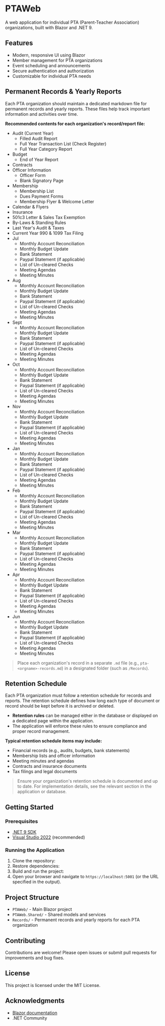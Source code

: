 # PTAWeb

A web application for individual PTA (Parent-Teacher Association) organizations, built with Blazor and .NET 9.

## Features

- Modern, responsive UI using Blazor
- Member management for PTA organizations
- Event scheduling and announcements
- Secure authentication and authorization
- Customizable for individual PTA needs

## Permanent Records & Yearly Reports

Each PTA organization should maintain a dedicated markdown file for permanent records and yearly reports. These files help track important information and activities over time.

**Recommended contents for each organization's record/report file:**
- Audit (Current Year)
  - Filled Audit Report
  - Full Year Transaction List (Check Register)
  - Full Year Category Report
- Budget 
  - End of Year Report
- Contracts
- Officer Information
  - Officer Form
  - Blank Signatory Page
- Membership
  - Membership List
  - Dues Payment Forms
  - Membership Flyer & Welcome Letter
- Calendar & Flyers
- Insurance
- 501c3 Letter & Sales Tax Exemption
- By-Laws & Standing Rules
- Last Year's Audit & Taxes
- Current Year 990 & 1099 Tax Filing
- Jul
  - Monthly Account Reconciliation
  - Monthly Budget Update
  - Bank Statement
  - Paypal Statement (if applicable)
  - List of Un-cleared Checks
  - Meeting Agendas
  - Meeting Minutes
- Aug
  - Monthly Account Reconciliation
  - Monthly Budget Update
  - Bank Statement
  - Paypal Statement (if applicable)
  - List of Un-cleared Checks
  - Meeting Agendas
  - Meeting Minutes
- Sept
  - Monthly Account Reconciliation
  - Monthly Budget Update
  - Bank Statement
  - Paypal Statement (if applicable)
  - List of Un-cleared Checks
  - Meeting Agendas
  - Meeting Minutes
- Oct
  - Monthly Account Reconciliation
  - Monthly Budget Update
  - Bank Statement
  - Paypal Statement (if applicable)
  - List of Un-cleared Checks
  - Meeting Agendas
  - Meeting Minutes
- Nov
  - Monthly Account Reconciliation
  - Monthly Budget Update
  - Bank Statement
  - Paypal Statement (if applicable)
  - List of Un-cleared Checks
  - Meeting Agendas
  - Meeting Minutes
- Jan
  - Monthly Account Reconciliation
  - Monthly Budget Update
  - Bank Statement
  - Paypal Statement (if applicable)
  - List of Un-cleared Checks
  - Meeting Agendas
  - Meeting Minutes
- Feb
  - Monthly Account Reconciliation
  - Monthly Budget Update
  - Bank Statement
  - Paypal Statement (if applicable)
  - List of Un-cleared Checks
  - Meeting Agendas
  - Meeting Minutes
- Mar
  - Monthly Account Reconciliation
  - Monthly Budget Update
  - Bank Statement
  - Paypal Statement (if applicable)
  - List of Un-cleared Checks
  - Meeting Agendas
  - Meeting Minutes
- Apr
  - Monthly Account Reconciliation
  - Monthly Budget Update
  - Bank Statement
  - Paypal Statement (if applicable)
  - List of Un-cleared Checks
  - Meeting Agendas
  - Meeting Minutes
- Jun
  - Monthly Account Reconciliation
  - Monthly Budget Update
  - Bank Statement
  - Paypal Statement (if applicable)
  - List of Un-cleared Checks
  - Meeting Agendas
  - Meeting Minutes

> Place each organization's record in a separate `.md` file (e.g., `pta-<orgname>-records.md`) in a designated folder (such as `/Records`).

## Retention Schedule

Each PTA organization must follow a retention schedule for records and reports. The retention schedule defines how long each type of document or record should be kept before it is archived or deleted.

- **Retention rules** can be managed either in the database or displayed on a dedicated page within the application.
- The application will enforce these rules to ensure compliance and proper record management.

**Typical retention schedule items may include:**
- Financial records (e.g., audits, budgets, bank statements)
- Membership lists and officer information
- Meeting minutes and agendas
- Contracts and insurance documents
- Tax filings and legal documents

> Ensure your organization's retention schedule is documented and up to date. For implementation details, see the relevant section in the application or database.

## Getting Started

### Prerequisites

- [.NET 9 SDK](https://dotnet.microsoft.com/download/dotnet/9.0)
- [Visual Studio 2022](https://visualstudio.microsoft.com/vs/) (recommended)

### Running the Application

1. Clone the repository:
2. Restore dependencies:
3. Build and run the project:
4. Open your browser and navigate to `https://localhost:5001` (or the URL specified in the output).

## Project Structure

- `PTAWeb/` - Main Blazor project
- `PTAWeb.Shared/` - Shared models and services
- `Records/` - Permanent records and yearly reports for each PTA organization

## Contributing

Contributions are welcome! Please open issues or submit pull requests for improvements and bug fixes.

## License

This project is licensed under the MIT License.

## Acknowledgments

- [Blazor documentation](https://learn.microsoft.com/aspnet/core/blazor/)
- .NET Community

